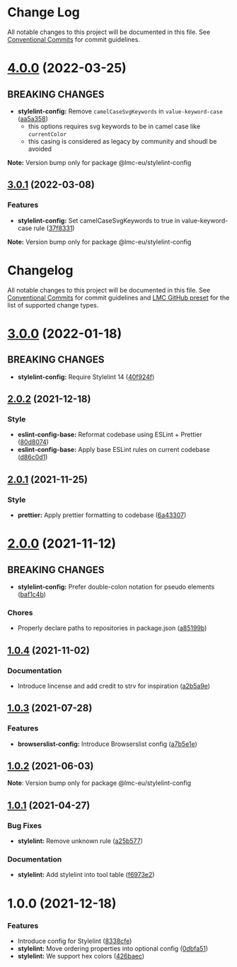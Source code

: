 # Change Log

All notable changes to this project will be documented in this file.
See [Conventional Commits](https://conventionalcommits.org) for commit guidelines.

<a name="4.0.0"></a>

# [4.0.0](https://github.com/lmc-eu/code-quality-tools/compare/@lmc-eu/stylelint-config@3.0.1...@lmc-eu/stylelint-config@4.0.0) (2022-03-25)

## BREAKING CHANGES

- **stylelint-config:** Remove `camelCaseSvgKeywords` in `value-keyword-case` ([aa5a358](https://github.com/lmc-eu/code-quality-tools/commit/aa5a358))
  - this options requires svg keywords to be in camel case like `currentColor`
  - this casing is considered as legacy by community and shoudl be avoided

**Note:** Version bump only for package @lmc-eu/stylelint-config

<a name="3.0.1"></a>

## [3.0.1](https://github.com/lmc-eu/code-quality-tools/compare/@lmc-eu/stylelint-config@3.0.0...@lmc-eu/stylelint-config@3.0.1) (2022-03-08)

### Features

- **stylelint-config:** Set camelCaseSvgKeywords to true in value-keyword-case rule ([37f8331](https://github.com/lmc-eu/code-quality-tools/commit/37f8331))

**Note:** Version bump only for package @lmc-eu/stylelint-config

# Changelog

All notable changes to this project will be documented in this file.
See [Conventional Commits](https://conventionalcommits.org) for commit guidelines and [LMC GitHub preset](https://github.com/lmc-eu/code-quality-tools/tree/main/packages/conventional-changelog-lmc-github) for the list of supported change types.

<a name="3.0.0"></a>

# [3.0.0](https://github.com/lmc-eu/code-quality-tools/compare/@lmc-eu/stylelint-config@2.0.2...@lmc-eu/stylelint-config@3.0.0) (2022-01-18)

## BREAKING CHANGES

- **stylelint-config:** Require Stylelint 14 ([40f924f](https://github.com/lmc-eu/code-quality-tools/commit/40f924f))

<a name="2.0.2"></a>

## [2.0.2](https://github.com/lmc-eu/code-quality-tools/compare/@lmc-eu/stylelint-config@2.0.1...@lmc-eu/stylelint-config@2.0.2) (2021-12-18)

### Style

- **eslint-config-base:** Reformat codebase using ESLint + Prettier ([80d8074](https://github.com/lmc-eu/code-quality-tools/commit/80d8074))
- **eslint-config-base:** Apply base ESLint rules on current codebase ([d86c0d1](https://github.com/lmc-eu/code-quality-tools/commit/d86c0d1))

<a name="2.0.1"></a>

## [2.0.1](https://github.com/lmc-eu/code-quality-tools/compare/@lmc-eu/stylelint-config@2.0.0...@lmc-eu/stylelint-config@2.0.1) (2021-11-25)

### Style

- **prettier:** Apply prettier formatting to codebase ([6a43307](https://github.com/lmc-eu/code-quality-tools/commit/6a43307))

<a name="2.0.0"></a>

# [2.0.0](https://github.com/lmc-eu/code-quality-tools/compare/@lmc-eu/stylelint-config@1.0.4...@lmc-eu/stylelint-config@2.0.0) (2021-11-12)

## BREAKING CHANGES

- **stylelint-config:** Prefer double-colon notation for pseudo elements ([baf1c4b](https://github.com/lmc-eu/code-quality-tools/commit/baf1c4b))

### Chores

- Properly declare paths to repositories in package.json ([a85199b](https://github.com/lmc-eu/code-quality-tools/commit/a85199b))

<a name="1.0.4"></a>

## [1.0.4](https://github.com/lmc-eu/code-quality-tools/compare/@lmc-eu/stylelint-config@1.0.3...@lmc-eu/stylelint-config@1.0.4) (2021-11-02)

### Documentation

- Introduce lincense and add credit to strv for inspiration ([a2b5a9e](https://github.com/lmc-eu/code-quality-tools/commit/a2b5a9e))

<a name="1.0.3"></a>

## [1.0.3](https://github.com/lmc-eu/code-quality-tools/compare/@lmc-eu/stylelint-config@1.0.2...@lmc-eu/stylelint-config@1.0.3) (2021-07-28)

### Features

- **browserslist-config:** Introduce Browserslist config ([a7b5e1e](https://github.com/lmc-eu/code-quality-tools/commit/a7b5e1e))

<a name="1.0.2"></a>

## [1.0.2](https://github.com/lmc-eu/code-quality-tools/compare/@lmc-eu/stylelint-config@1.0.1...@lmc-eu/stylelint-config@1.0.2) (2021-06-03)

**Note**: Version bump only for package @lmc-eu/stylelint-config

## [1.0.1](https://github.com/lmc-eu/code-quality-tools/compare/@lmc-eu/stylelint-config@1.0.0...@lmc-eu/stylelint-config@1.0.1) (2021-04-27)

### Bug Fixes

- **stylelint:** Remove unknown rule ([a25b577](https://github.com/lmc-eu/code-quality-tools/commit/a25b577))

### Documentation

- **stylelint:** Add stylelint into tool table ([f6973e2](https://github.com/lmc-eu/code-quality-tools/commit/f6973e2))

<a name="1.0.0"></a>

# 1.0.0 (2021-12-18)

### Features

- Introduce config for Stylelint ([8338cfe](https://github.com/lmc-eu/code-quality-tools/commit/8338cfe))
- **stylelint:** Move ordering properties into optional config ([0dbfa51](https://github.com/lmc-eu/code-quality-tools/commit/0dbfa51))
- **stylelint:** We support hex colors ([426baec](https://github.com/lmc-eu/code-quality-tools/commit/426baec))

